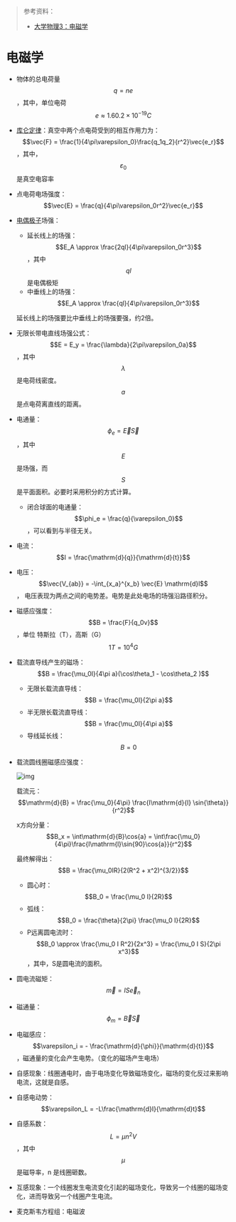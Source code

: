 > 参考资料：
>
> - [大学物理3：电磁学 ](https://www.icourse163.org/course/TONGJI-44006?from=searchPage#/info)

# 电磁学

- 物体的总电荷量 $$q = ne$$，其中，单位电荷 $$e \approx 1.60.2 \times 10^{-19} C$$

- [库仑定律](https://zh.wikipedia.org/zh-hans/%E5%BA%93%E4%BB%91%E5%AE%9A%E5%BE%8B)：真空中两个点电荷受到的相互作用力为：$$\vec{F} = \frac{1}{4\pi\varepsilon_0}\frac{q_1q_2}{r^2}\vec{e_r}$$，其中，$$\varepsilon_0$$ 是真空电容率

- 点电荷电场强度：$$\vec{E} = \frac{q}{4\pi\varepsilon_0r^2}\vec{e_r}$$

- [电偶极子](https://zh.wikipedia.org/wiki/%E5%81%B6%E6%A5%B5%E5%AD%90)场强：

  - 延长线上的场强：$$E_A \approx \frac{2ql}{4\pi\varepsilon_0r^3}$$，其中 $$ql$$ 是电偶极矩
  - 中垂线上的场强：$$E_A \approx \frac{ql}{4\pi\varepsilon_0r^3}$$

  延长线上的场强要比中垂线上的场强要强，约2倍。

- 无限长带电直线场强公式：$$E = E_y = \frac{\lambda}{2\pi\varepsilon_0a}$$，其中 $$\lambda$$ 是电荷线密度。 $$a$$ 是点电荷离直线的距离。

- 电通量：$$\phi_e = \vec{E}\vec{S}$$，其中 $$E$$ 是场强，而 $$S$$ 是平面面积。必要时采用积分的方式计算。

  - 闭合球面的电通量：$$\phi_e = \frac{q}{\varepsilon_0}$$，可以看到与半径无关。

- 电流：$$I = \frac{\mathrm{d}{q}}{\mathrm{d}{t}}$$

- 电压：$$\vec{V_{ab}} = -\int_{x_a}^{x_b} \vec{E} \mathrm{d}l$$， 电压表现为两点之间的电势差。电势是此处电场的场强沿路径积分。

- 磁感应强度：$$B = \frac{F}{q_0v}$$，单位 特斯拉（T），高斯（G） $$1T = 10^4 G$$

- 载流直导线产生的磁场：$$B = \frac{\mu_0I}{4\pi a}(\cos\theta_1 - \cos\theta_2 )$$

  - 无限长载流直导线：$$B = \frac{\mu_0I}{2\pi a}$$
  - 半无限长载流直导线：$$B = \frac{\mu_0I}{4\pi a}$$
  - 导线延长线：$$B = 0$$

- 载流圆线圈磁感应强度：

  ![img](../../../../../../Changes729_image/raw/main/ln/README/6b6ebe29jw1exlucdyn3hj209u082q2z.jpg)

  载流元：$$\mathrm{d}{B} = \frac{\mu_0}{4\pi} \frac{I\mathrm{d}{l} \sin{\theta}}{r^2}$$

  x方向分量：$$B_x = \int\mathrm{d}{B}\cos{a} = \int\frac{\mu_0}{4\pi}\frac{I\mathrm{l}\sin{90}\cos{a}}{r^2}$$

  最终解得出：$$B = \frac{\mu_0IR}{2(R^2 + x^2)^{3/2}}$$

  - 圆心时：$$B_0 = \frac{\mu_0 I}{2R}$$
  - 弧线：$$B_0 = \frac{\theta}{2\pi} \frac{\mu_0 I}{2R}$$
  - P远离圆电流时：$$B_0 \approx \frac{\mu_0 I R^2}{2x^3} = \frac{\mu_0 I S}{2\pi x^3}$$，其中，S是圆电流的面积。

- 圆电流磁矩：$$\vec{m} = IS\vec{e}_n$$
- 磁通量：$$\phi_m = \vec{B}\vec{S}$$
- 电磁感应：$$\varepsilon_i = - \frac{\mathrm{d}{\phi}}{\mathrm{d}{t}}$$，磁通量的变化会产生电势。（变化的磁场产生电场）
- 自感现象：线圈通电时，由于电场变化导致磁场变化，磁场的变化反过来影响电流，这就是自感。
- 自感电动势：$$\varepsilon_L = -L\frac{\mathrm{d}I}{\mathrm{d}t}$$
- 自感系数：$$L = \mu n^2 V$$，其中 $$\mu$$ 是磁导率，n 是线圈砸数。
- 互感现象：一个线圈发生电流变化引起的磁场变化，导致另一个线圈的磁场变化，进而导致另一个线圈产生电流。
- 麦克斯韦方程组：电磁波





